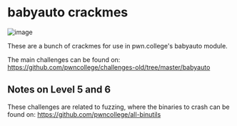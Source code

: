 # babyauto crackmes
![image](https://user-images.githubusercontent.com/90871590/224270564-0d51ecc8-270e-42f1-8fc8-76150092827b.png)

These are a bunch of crackmes for use in pwn.college's babyauto module.

The main challenges can be found on: https://github.com/pwncollege/challenges-old/tree/master/babyauto

## Notes on Level 5 and 6
These challenges are related to fuzzing, where the binaries to crash can be found on: https://github.com/pwncollege/all-binutils
